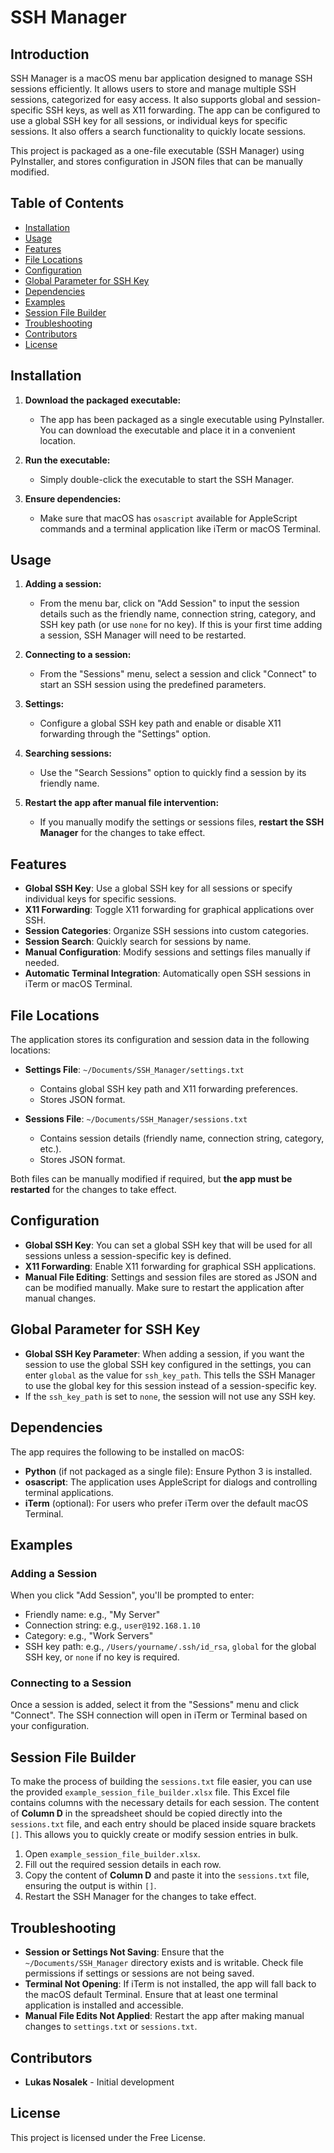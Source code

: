# SSH Manager

## Introduction

SSH Manager is a macOS menu bar application designed to manage SSH sessions efficiently. It allows users to store and manage multiple SSH sessions, categorized for easy access. It also supports global and session-specific SSH keys, as well as X11 forwarding. The app can be configured to use a global SSH key for all sessions, or individual keys for specific sessions. It also offers a search functionality to quickly locate sessions.

This project is packaged as a one-file executable (SSH Manager) using PyInstaller, and stores configuration in JSON files that can be manually modified.

## Table of Contents

- [Installation](#installation)
- [Usage](#usage)
- [Features](#features)
- [File Locations](#file-locations)
- [Configuration](#configuration)
- [Global Parameter for SSH Key](#global-parameter-for-ssh-key)
- [Dependencies](#dependencies)
- [Examples](#examples)
- [Session File Builder](#session-file-builder)
- [Troubleshooting](#troubleshooting)
- [Contributors](#contributors)
- [License](#license)

## Installation

1. **Download the packaged executable:**
   - The app has been packaged as a single executable using PyInstaller. You can download the executable and place it in a convenient location.

2. **Run the executable:**
   - Simply double-click the executable to start the SSH Manager.
   
3. **Ensure dependencies:**
   - Make sure that macOS has `osascript` available for AppleScript commands and a terminal application like iTerm or macOS Terminal.

## Usage

1. **Adding a session:**
   - From the menu bar, click on "Add Session" to input the session details such as the friendly name, connection string, category, and SSH key path (or use `none` for no key). If this is your first time adding a session, SSH Manager will need to be restarted.

2. **Connecting to a session:**
   - From the "Sessions" menu, select a session and click "Connect" to start an SSH session using the predefined parameters.

3. **Settings:**
   - Configure a global SSH key path and enable or disable X11 forwarding through the "Settings" option.

4. **Searching sessions:**
   - Use the "Search Sessions" option to quickly find a session by its friendly name.

5. **Restart the app after manual file intervention:**
   - If you manually modify the settings or sessions files, **restart the SSH Manager** for the changes to take effect.

## Features

- **Global SSH Key**: Use a global SSH key for all sessions or specify individual keys for specific sessions.
- **X11 Forwarding**: Toggle X11 forwarding for graphical applications over SSH.
- **Session Categories**: Organize SSH sessions into custom categories.
- **Session Search**: Quickly search for sessions by name.
- **Manual Configuration**: Modify sessions and settings files manually if needed.
- **Automatic Terminal Integration**: Automatically open SSH sessions in iTerm or macOS Terminal.

## File Locations

The application stores its configuration and session data in the following locations:

- **Settings File**: `~/Documents/SSH_Manager/settings.txt`
  - Contains global SSH key path and X11 forwarding preferences.
  - Stores JSON format.

- **Sessions File**: `~/Documents/SSH_Manager/sessions.txt`
  - Contains session details (friendly name, connection string, category, etc.).
  - Stores JSON format.

Both files can be manually modified if required, but **the app must be restarted** for the changes to take effect.

## Configuration

- **Global SSH Key**: You can set a global SSH key that will be used for all sessions unless a session-specific key is defined.
- **X11 Forwarding**: Enable X11 forwarding for graphical SSH applications.
- **Manual File Editing**: Settings and session files are stored as JSON and can be modified manually. Make sure to restart the application after manual changes.

## Global Parameter for SSH Key

- **Global SSH Key Parameter**: When adding a session, if you want the session to use the global SSH key configured in the settings, you can enter `global` as the value for `ssh_key_path`. This tells the SSH Manager to use the global key for this session instead of a session-specific key.
- If the `ssh_key_path` is set to `none`, the session will not use any SSH key.

## Dependencies

The app requires the following to be installed on macOS:

- **Python** (if not packaged as a single file): Ensure Python 3 is installed.
- **osascript**: The application uses AppleScript for dialogs and controlling terminal applications.
- **iTerm** (optional): For users who prefer iTerm over the default macOS Terminal.

## Examples

### Adding a Session
When you click "Add Session", you'll be prompted to enter:
- Friendly name: e.g., "My Server"
- Connection string: e.g., `user@192.168.1.10`
- Category: e.g., "Work Servers"
- SSH key path: e.g., `/Users/yourname/.ssh/id_rsa`, `global` for the global SSH key, or `none` if no key is required.

### Connecting to a Session
Once a session is added, select it from the "Sessions" menu and click "Connect". The SSH connection will open in iTerm or Terminal based on your configuration.

## Session File Builder

To make the process of building the `sessions.txt` file easier, you can use the provided `example_session_file_builder.xlsx` file. This Excel file contains columns with the necessary details for each session. The content of **Column D** in the spreadsheet should be copied directly into the `sessions.txt` file, and each entry should be placed inside square brackets `[]`. This allows you to quickly create or modify session entries in bulk.

1. Open `example_session_file_builder.xlsx`.
2. Fill out the required session details in each row.
3. Copy the content of **Column D** and paste it into the `sessions.txt` file, ensuring the output is within `[]`.
4. Restart the SSH Manager for the changes to take effect.

## Troubleshooting

- **Session or Settings Not Saving**: Ensure that the `~/Documents/SSH_Manager` directory exists and is writable. Check file permissions if settings or sessions are not being saved.
- **Terminal Not Opening**: If iTerm is not installed, the app will fall back to the macOS default Terminal. Ensure that at least one terminal application is installed and accessible.
- **Manual File Edits Not Applied**: Restart the app after making manual changes to `settings.txt` or `sessions.txt`.

## Contributors

- **Lukas Nosalek** - Initial development

## License

This project is licensed under the Free License.

